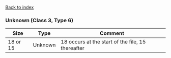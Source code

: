 [Back to index](index.md)

### Unknown (Class 3, Type 6)

Size|Type|Comment
-|-|-
18 or 15|Unknown|18 occurs at the start of the file, 15 thereafter
